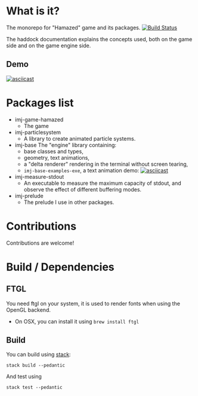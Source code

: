 # What is it?

The monorepo for "Hamazed" game and its packages. [![Build Status](https://travis-ci.org/OlivierSohn/hamazed.svg?branch=master)](https://travis-ci.org/OlivierSohn/hamazed)

The haddock documentation explains the concepts used, both on the game side and
on the game engine side.

## Demo

[![asciicast](https://asciinema.org/a/156059.png)](https://asciinema.org/a/156059)

# Packages list

- imj-game-hamazed
  - The game
- imj-particlesystem
  - A library to create animated particle systems.
- imj-base
The "engine" library containing:
  - base classes and types,
  - geometry, text animations,
  - a "delta renderer" rendering in the terminal without screen tearing,
  - `imj-base-examples-exe`, a text animation demo:
  [![asciicast](https://asciinema.org/a/156054.png)](https://asciinema.org/a/156054)
- imj-measure-stdout
  - An executable to measure the maximum capacity of stdout, and observe the effect
  of different buffering modes.
- imj-prelude
  - The prelude I use in other packages.

# Contributions

Contributions are welcome!

# Build / Dependencies

## FTGL

You need ftgl on your system, it is used to render fonts when using the OpenGL backend.

- On OSX, you can install it using `brew install ftgl`

## Build

You can build using [stack](https://docs.haskellstack.org):

`stack build --pedantic`

And test using

`stack test --pedantic`
